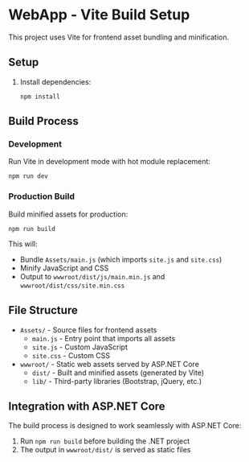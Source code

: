 # WebApp - Vite Build Setup

This project uses Vite for frontend asset bundling and minification.

## Setup

1. Install dependencies:
   ```
   npm install
   ```

## Build Process

### Development
Run Vite in development mode with hot module replacement:
```
npm run dev
```

### Production Build
Build minified assets for production:
```
npm run build
```

This will:
- Bundle `Assets/main.js` (which imports `site.js` and `site.css`)
- Minify JavaScript and CSS
- Output to `wwwroot/dist/js/main.min.js` and `wwwroot/dist/css/site.min.css`

## File Structure

- `Assets/` - Source files for frontend assets
  - `main.js` - Entry point that imports all assets
  - `site.js` - Custom JavaScript
  - `site.css` - Custom CSS
- `wwwroot/` - Static web assets served by ASP.NET Core
  - `dist/` - Built and minified assets (generated by Vite)
  - `lib/` - Third-party libraries (Bootstrap, jQuery, etc.)

## Integration with ASP.NET Core

The build process is designed to work seamlessly with ASP.NET Core:
1. Run `npm run build` before building the .NET project
2. The output in `wwwroot/dist/` is served as static files
